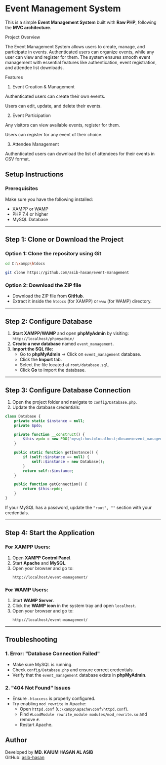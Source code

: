 # Event Management System

This is a simple **Event Management System** built with **Raw PHP**, following the **MVC architecture**.

Project Overview

The Event Management System allows users to create, manage, and participate in events. Authenticated users can organize events, while any user can view and register for them. The system ensures smooth event management with essential features like authentication, event registration, and attendee list downloads.

Features

1. Event Creation & Management

Authenticated users can create their own events.

Users can edit, update, and delete their events.

2. Event Participation

Any visitors can view available events, register for them.

Users can register for any event of their choice.

3. Attendee Management

Authenticated users can download the list of attendees for their events in CSV format.

## **Setup Instructions**

### **Prerequisites**
Make sure you have the following installed:

- [XAMPP](https://www.apachefriends.org/download.html) or [WAMP](https://www.wampserver.com/en/)
- PHP 7.4 or higher
- MySQL Database

---

## **Step 1: Clone or Download the Project**

### **Option 1: Clone the repository using Git**
```sh
cd C:\xampp\htdocs

git clone https://github.com/asib-hasan/event-management
```

### **Option 2: Download the ZIP file**
- Download the ZIP file from **GitHub**.
- Extract it inside the `htdocs` (for XAMPP) or `www` (for WAMP) directory.

---

## **Step 2: Configure Database**

1. **Start XAMPP/WAMP** and open **phpMyAdmin** by visiting:  
   `http://localhost/phpmyadmin/`
2. **Create a new database** named `event_management`.
3. **Import the SQL file:**
    - Go to **phpMyAdmin** → Click on `event_management` database.
    - Click the **Import** tab.
    - Select the file located at `root/database.sql`.
    - Click **Go** to import the database.

---

## **Step 3: Configure Database Connection**

1. Open the project folder and navigate to `config/Database.php`.
2. Update the database credentials:

```php
class Database {
    private static $instance = null;
    private $pdo;

    private function __construct() {
        $this->pdo = new PDO("mysql:host=localhost;dbname=event_management", "root", "");
    }

    public static function getInstance() {
        if (self::$instance == null) {
            self::$instance = new Database();
        }
        return self::$instance;
    }

    public function getConnection() {
        return $this->pdo;
    }
}
```

If your MySQL has a password, update the `"root", ""` section with your credentials.

---

## **Step 4: Start the Application**

### **For XAMPP Users:**
1. Open **XAMPP Control Panel**.
2. Start **Apache** and **MySQL**.
3. Open your browser and go to:
   ```
   http://localhost/event-management/
   ```

### **For WAMP Users:**
1. Start **WAMP Server**.
2. Click the **WAMP icon** in the system tray and open `localhost`.
3. Open your browser and go to:
   ```
   http://localhost/event-management/
   ```

---

## **Troubleshooting**

### **1. Error: "Database Connection Failed"**
- Make sure MySQL is running.
- Check `config/Database.php` and ensure correct credentials.
- Verify that the `event_management` database exists in **phpMyAdmin**.

### **2. "404 Not Found" Issues**
- Ensure `.htaccess` is properly configured.
- Try enabling `mod_rewrite` in Apache:
    - Open `httpd.conf` (`C:\xampp\apache\conf\httpd.conf`).
    - Find `#LoadModule rewrite_module modules/mod_rewrite.so` and remove `#`.
    - Restart Apache.


    
## **Author**
Developed by **MD. KAIUM HASAN AL ASIB**  
GitHub: [asib-hasan](https://github.com/asib-hasan)

